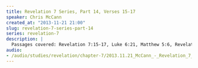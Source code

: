 ```yaml
--- 
title: Revelation 7 Series, Part 14, Verses 15-17
speaker: Chris McCann
created_at: "2013-11-21 21:00"
slug: revelation-7-series-part-14
series: revelation-7
description: |
  Passages covered: Revelation 7:15-17, Luke 6:21, Matthew 5:6, Revelation 22:10-11, Isaiah 49:8-10, Jonah 4:4-8, Revelation 16:8-9, Matthew 13:6, Mark 4:3-6.
audio: 
- /audio/studies/revelation/chapter-7/2013.11.21_McCann_-_Revelation_7_Series_Part_14.yaml
---
```

